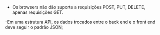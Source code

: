- Os browsers não dão suporte a requisições POST, PUT, DELETE, apenas requisições GET.

-Em uma estrutura API, os dados trocados entre o back end e o front end deve seguir o padrão JSON;
